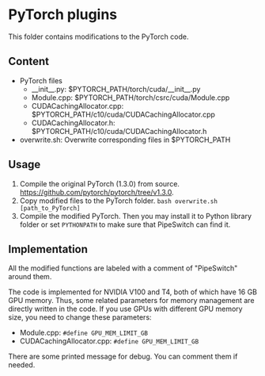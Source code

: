 # PyTorch plugins

This folder contains modifications to the PyTorch code.

## Content

- PyTorch files
  - \_\_init\_\_.py: $PYTORCH_PATH/torch/cuda/\_\_init\_\_.py
  - Module.cpp: $PYTORCH_PATH/torch/csrc/cuda/Module.cpp
  - CUDACachingAllocator.cpp: $PYTORCH_PATH/c10/cuda/CUDACachingAllocator.cpp
  - CUDACachingAllocator.h: $PYTORCH_PATH/c10/cuda/CUDACachingAllocator.h
- overwrite.sh: Overwrite corresponding files in $PYTORCH_PATH

## Usage

1. Compile the original PyTorch (1.3.0) from source. <https://github.com/pytorch/pytorch/tree/v1.3.0>.
2. Copy modified files to the PyTorch folder. `bash overwrite.sh [path_to_PyTorch]`
3. Compile the modified PyTorch. Then you may install it to Python library folder or set `PYTHONPATH` to make sure that PipeSwitch can find it.

## Implementation

All the modified functions are labeled with a comment of "PipeSwitch" around them.

The code is implemented for NVIDIA V100 and T4, both of which have 16 GB GPU memory. Thus, some related parameters for memory management are directly written in the code. If you use GPUs with different GPU memory size, you need to change these parameters:

- Module.cpp: `#define GPU_MEM_LIMIT_GB`
- CUDACachingAllocator.cpp: `#define GPU_MEM_LIMIT_GB`

There are some printed message for debug. You can comment them if needed.
